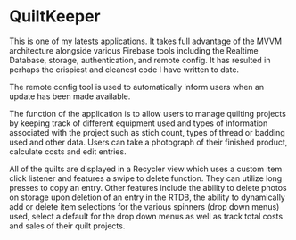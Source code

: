 # QuiltKeeper
This is one of my latests applications. It takes full advantage of the MVVM architecture alongside various Firebase tools including the Realtime Database, storage, authentication, and remote config. It has resulted in perhaps the crispiest and cleanest code I have written to date.

The remote config tool is used to automatically inform users when an update has been made available.

The function of the application is to allow users to manage quilting projects by keeping track of different equipment used and types of information associated with the project such as stich count, types of thread or badding used and other data. Users can take a photograph of their finished product, calculate costs and edit entries.

All of the quilts are displayed in a Recycler view which uses a custom item click listener and features a swipe to delete function. They can utilize long presses to copy an entry. Other features include the ability to delete photos on storage upon deletion of an entry in the RTDB, the ability to dynamically add or delete item selections for the various spinners (drop down menus) used, select a default for the drop down menus as well as track total costs and sales of their quilt projects. 
